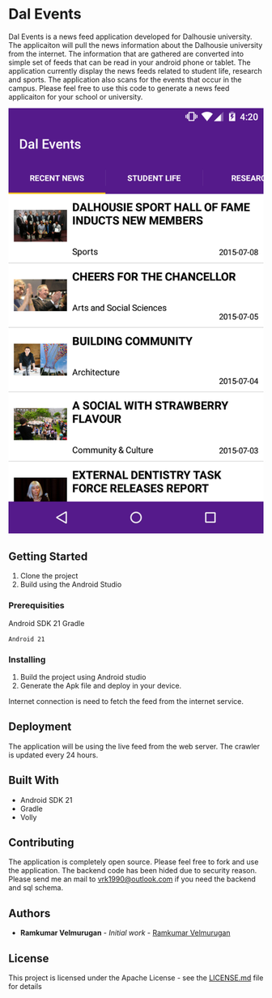# Dal Events

Dal Events is a news feed application developed for Dalhousie university. The applicaiton will pull the news information
about the Dalhousie university from the internet.
The information that are gathered are converted into simple set of feeds that can be read in your android phone or tablet. The application currently display the news feeds related to student life, research and sports. The application also scans for the events that occur in the campus. Please feel free to use this code to generate a news feed applicaiton for your school or university.

![image](https://github.com/spkdroid/Dal-Events/blob/master/screenshot/1.png)

## Getting Started

1) Clone the project
2) Build using the Android Studio

### Prerequisities

Android SDK 21
Gradle

```
Android 21 
```

### Installing

1) Build the project using Android studio
2) Generate the Apk file and deploy in your device.

Internet connection is need to fetch the feed from the internet service.

## Deployment

The application will be using the live feed from the web server. The crawler is updated every 24 hours.

## Built With

* Android SDK 21
* Gradle
* Volly

## Contributing

The application is completely open source. Please feel free to fork and use the application. The backend code has been 
hided due to security reason. Please send me an mail to vrk1990@outlook.com if you need the backend and sql schema.


## Authors

* **Ramkumar Velmurugan** - *Initial work* - [Ramkumar Velmurugan](https://github.com/spkdroid)


## License

This project is licensed under the Apache License - see the [LICENSE.md](LICENSE.md) file for details


